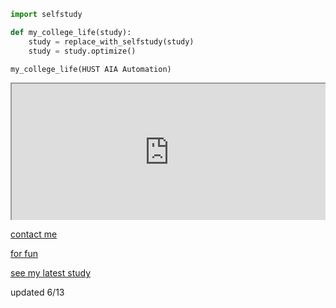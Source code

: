 ```python
import selfstudy

def my_college_life(study):
    study = replace_with_selfstudy(study)
    study = study.optimize()

my_college_life(HUST AIA Automation)
```

<div style=" width: 100%; height:220;overflow: hidden; "><iframe src="https://widget.pkmer.cn/free/BongoCat?user=3285d6c1-2db8-4a90-8173-d38255e5b447&theme=%E4%BA%AE%E8%89%B2%E6%A8%A1%E5%BC%8F&select-theme=light" allow="fullscreen" style=" height: 100%; width: 100%;"></iframe></div>


[contact me](about.md)

[for fun](test.md)

[see my latest study](latex入门.html)

updated 6/13

